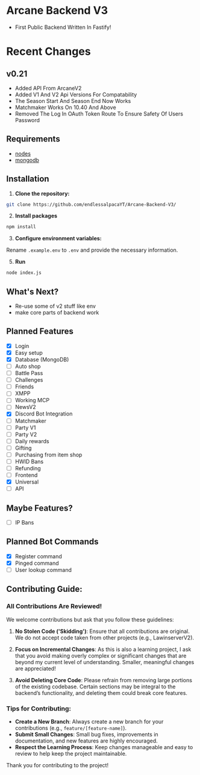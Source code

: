 # Arcane Backend V3
- First Public Backend Written In Fastify!

# Recent Changes
## v0.21
- Added API From ArcaneV2
- Added V1 And V2 Api Versions For Compatability
- The Season Start And Season End Now Works
- Matchmaker Works On 10.40 And Above
- Removed The Log In OAuth Token Route To Ensure Safety Of Users Password

## Requirements
- [nodes](https://nodejs.org/en)
- [mongodb](https://www.mongodb.com/)

## Installation

1. **Clone the repository:**

```bash
git clone https://github.com/endlessalpacaYT/Arcane-Backend-V3/
```

2. **Install packages**

```bash
npm install
```

3. **Configure environment variables:**

Rename `.example.env` to `.env` and provide the necessary information.

5. **Run**

```bash
node index.js
```

## What's Next?

- Re-use some of v2 stuff like env
- make core parts of backend work

## Planned Features

- [x] Login
- [x] Easy setup
- [x] Database (MongoDB)
- [ ] Auto shop
- [ ] Battle Pass
- [ ] Challenges
- [ ] Friends
- [ ] XMPP
- [ ] Working MCP
- [ ] NewsV2
- [x] Discord Bot Integration
- [ ] Matchmaker 
- [ ] Party V1
- [ ] Party V2
- [ ] Daily rewards
- [ ] Gifting
- [ ] Purchasing from item shop
- [ ] HWID Bans
- [ ] Refunding
- [ ] Frontend
- [x] Universal
- [ ] API

## Maybe Features?

- [ ] IP Bans

## Planned Bot Commands

- [x] Register command
- [x] Pinged command
- [ ] User lookup command

## Contributing Guide:

### All Contributions Are Reviewed!
We welcome contributions but ask that you follow these guidelines:

1. **No Stolen Code ('Skidding')**: Ensure that all contributions are original. We do not accept code taken from other projects (e.g., LawinserverV2).
   
2. **Focus on Incremental Changes**: As this is also a learning project, I ask that you avoid making overly complex or significant changes that are beyond my current level of understanding. Smaller, meaningful changes are appreciated!

3. **Avoid Deleting Core Code**: Please refrain from removing large portions of the existing codebase. Certain sections may be integral to the backend’s functionality, and deleting them could break core features.

### Tips for Contributing:
- **Create a New Branch**: Always create a new branch for your contributions (e.g., `feature/[feature-name]`).
- **Submit Small Changes**: Small bug fixes, improvements in documentation, and new features are highly encouraged.
- **Respect the Learning Process**: Keep changes manageable and easy to review to help keep the project maintainable.

Thank you for contributing to the project!